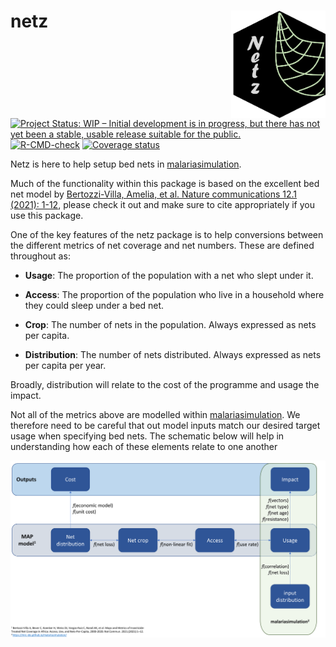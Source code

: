 
<!-- README.md is generated from README.Rmd. Please edit that file -->

# netz <img src="man/figures/hex.png" align="right" width=30% height=30% />

<!-- badges: start -->

[![Project Status: WIP – Initial development is in progress, but there
has not yet been a stable, usable release suitable for the
public.](https://www.repostatus.org/badges/latest/wip.svg)](https://www.repostatus.org/#wip)
[![R-CMD-check](https://github.com/mrc-ide/netz/workflows/R-CMD-check/badge.svg)](https://github.com/mrc-ide/netz/actions)
[![Coverage
status](https://codecov.io/gh/mrc-ide/peeps/branch/main/graph/badge.svg)](https://codecov.io/github/mrc-ide/netz)
<!-- badges: end -->

Netz is here to help setup bed nets in
[malariasimulation](https://mrc-ide.github.io/malariasimulation/).

Much of the functionality within this package is based on the excellent
bed net model by [Bertozzi-Villa, Amelia, et al. Nature communications
12.1 (2021): 1-12](https://www.nature.com/articles/s41467-021-23707-7),
please check it out and make sure to cite appropriately if you use this
package.

One of the key features of the netz package is to help conversions
between the different metrics of net coverage and net numbers. These are
defined throughout as:

-   **Usage**: The proportion of the population with a net who slept
    under it.

-   **Access**: The proportion of the population who live in a household
    where they could sleep under a bed net.

-   **Crop**: The number of nets in the population. Always expressed as
    nets per capita.

-   **Distribution**: The number of nets distributed. Always expressed
    as nets per capita per year.

Broadly, distribution will relate to the cost of the programme and usage
the impact.

Not all of the metrics above are modelled within
[malariasimulation](https://mrc-ide.github.io/malariasimulation/). We
therefore need to be careful that out model inputs match our desired
target usage when specifying bed nets. The schematic below will help in
understanding how each of these elements relate to one another

<img src="man/figures/Schematic.png" />
